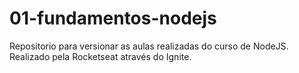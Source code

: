 # 01-fundamentos-nodejs
Repositorio para versionar as aulas realizadas do curso de NodeJS. Realizado pela Rocketseat através do Ignite.
